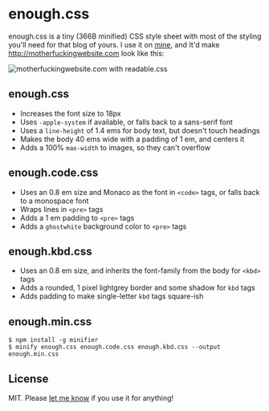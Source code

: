 # enough.css

enough.css is a tiny (366B minified) CSS style sheet with most of the styling you'll need for that blog of yours. I use it on [mine](https://jeffkreeftmeijer.com), and It'd make http://motherfuckingwebsite.com look like this:

![motherfuckingwebsite.com with readable.css](https://gist.github.com/jeffkreeftmeijer/6d0d7e76064b4db628a0ad9b7fcf3fee/raw/motherfuckingwebsite.png)

## enough.css

- Increases the font size to 18px
- Uses `-apple-system` if available, or falls back to a sans-serif font
- Uses a `line-height` of 1.4 ems for body text, but doesn't touch headings
- Makes the body 40 ems wide with a padding of 1 em, and centers it
- Adds a 100% `max-width` to images, so they can't overflow

## enough.code.css

- Uses an 0.8 em size and Monaco as the font in `<code>` tags, or falls back to a monospace font
- Wraps lines in `<pre>` tags
- Adds a 1 em padding to `<pre>` tags
- Adds a `ghostwhite` background color to `<pre>` tags

## enough.kbd.css

- Uses an 0.8 em size, and inherits the font-family from the body for `<kbd>` tags
- Adds a rounded, 1 pixel lightgrey border and some shadow for `kbd` tags
- Adds padding to make single-letter `kbd` tags square-ish

## enough.min.css

```
$ npm install -g minifier
$ minify enough.css enough.code.css enough.kbd.css --output enough.min.css
```

## License

MIT. Please [let me know](https://gist.github.com/jeffkreeftmeijer/362cfd02b8e9f73a435b13e763f28423#comments) if you use it for anything!
